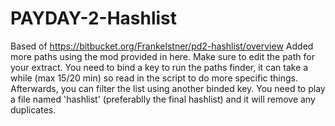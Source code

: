 # PAYDAY-2-Hashlist

Based of https://bitbucket.org/Frankelstner/pd2-hashlist/overview
Added more paths using the mod provided in here.
Make sure to edit the path for your extract.
You need to bind a key to run the paths finder, it can take a while (max 15/20 min) so read in the script to do more specific things.
Afterwards, you can filter the list using another binded key. You need to play a file named 'hashlist' (preferablly the final hashlist) and it will remove any duplicates. 
